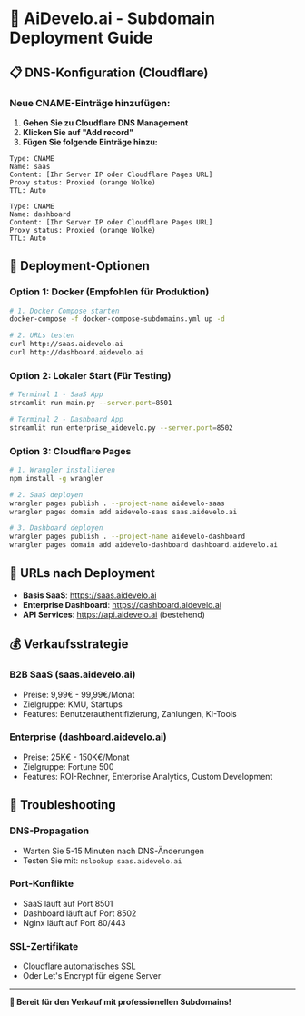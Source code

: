 # 🚀 AiDevelo.ai - Subdomain Deployment Guide

## 📋 DNS-Konfiguration (Cloudflare)

### Neue CNAME-Einträge hinzufügen:

1. **Gehen Sie zu Cloudflare DNS Management**
2. **Klicken Sie auf "Add record"**
3. **Fügen Sie folgende Einträge hinzu:**

```
Type: CNAME
Name: saas
Content: [Ihr Server IP oder Cloudflare Pages URL]
Proxy status: Proxied (orange Wolke)
TTL: Auto

Type: CNAME  
Name: dashboard
Content: [Ihr Server IP oder Cloudflare Pages URL]
Proxy status: Proxied (orange Wolke)
TTL: Auto
```

## 🚀 Deployment-Optionen

### Option 1: Docker (Empfohlen für Produktion)

```bash
# 1. Docker Compose starten
docker-compose -f docker-compose-subdomains.yml up -d

# 2. URLs testen
curl http://saas.aidevelo.ai
curl http://dashboard.aidevelo.ai
```

### Option 2: Lokaler Start (Für Testing)

```bash
# Terminal 1 - SaaS App
streamlit run main.py --server.port=8501

# Terminal 2 - Dashboard App  
streamlit run enterprise_aidevelo.py --server.port=8502
```

### Option 3: Cloudflare Pages

```bash
# 1. Wrangler installieren
npm install -g wrangler

# 2. SaaS deployen
wrangler pages publish . --project-name aidevelo-saas
wrangler pages domain add aidevelo-saas saas.aidevelo.ai

# 3. Dashboard deployen
wrangler pages publish . --project-name aidevelo-dashboard
wrangler pages domain add aidevelo-dashboard dashboard.aidevelo.ai
```

## 🎯 URLs nach Deployment

- **Basis SaaS**: https://saas.aidevelo.ai
- **Enterprise Dashboard**: https://dashboard.aidevelo.ai
- **API Services**: https://api.aidevelo.ai (bestehend)

## 💰 Verkaufsstrategie

### B2B SaaS (saas.aidevelo.ai)
- Preise: 9,99€ - 99,99€/Monat
- Zielgruppe: KMU, Startups
- Features: Benutzerauthentifizierung, Zahlungen, KI-Tools

### Enterprise (dashboard.aidevelo.ai)
- Preise: 25K€ - 150K€/Monat
- Zielgruppe: Fortune 500
- Features: ROI-Rechner, Enterprise Analytics, Custom Development

## 🔧 Troubleshooting

### DNS-Propagation
- Warten Sie 5-15 Minuten nach DNS-Änderungen
- Testen Sie mit: `nslookup saas.aidevelo.ai`

### Port-Konflikte
- SaaS läuft auf Port 8501
- Dashboard läuft auf Port 8502
- Nginx läuft auf Port 80/443

### SSL-Zertifikate
- Cloudflare automatisches SSL
- Oder Let's Encrypt für eigene Server

---
**🚀 Bereit für den Verkauf mit professionellen Subdomains!**